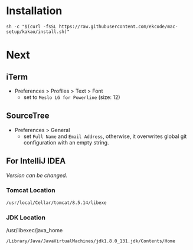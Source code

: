 # Installation
```
sh -c "$(curl -fsSL https://raw.githubusercontent.com/ekcode/mac-setup/kakao/install.sh)"
```

# Next
## iTerm
* Preferences > Profiles > Text > Font
  * set to `Meslo LG for Powerline` (size: 12)

## SourceTree
* Preferences > General
  * set `Full Name` and `Email Address`, otherwise, it overwrites global git configuration with an empty string.

## For IntelliJ IDEA
_Version can be changed._

### Tomcat Location
```
/usr/local/Cellar/tomcat/8.5.14/libexe
```

### JDK Location
/usr/libexec/java_home
```
/Library/Java/JavaVirtualMachines/jdk1.8.0_131.jdk/Contents/Home
```

